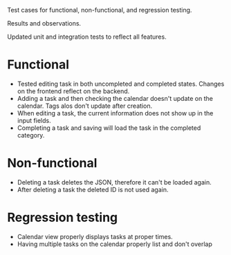 Test cases for functional, non-functional, and regression testing.

Results and observations.

Updated unit and integration tests to reflect all features.


# Functional

- Tested editing task in both uncompleted and completed states. Changes on the frontend reflect on the backend.
- Adding a task and then checking the calendar doesn't update on the calendar. Tags alos don't update after creation.
- When editing a task, the current information does not show up in the input fields.
- Completing a task and saving will load the task in the completed category.

# Non-functional

- Deleting a task deletes the JSON, therefore it can't be loaded again.
- After deleting a task the deleted ID is not used again.

# Regression testing

- Calendar view properly displays tasks at proper times.
- Having multiple tasks on the calendar properly list and don't overlap